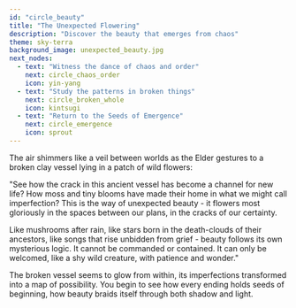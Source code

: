 ```yaml
---
id: "circle_beauty"
title: "The Unexpected Flowering"
description: "Discover the beauty that emerges from chaos"
theme: sky-terra
background_image: unexpected_beauty.jpg
next_nodes:
  - text: "Witness the dance of chaos and order"
    next: circle_chaos_order
    icon: yin-yang
  - text: "Study the patterns in broken things"
    next: circle_broken_whole
    icon: kintsugi
  - text: "Return to the Seeds of Emergence"
    next: circle_emergence
    icon: sprout
---
```

The air shimmers like a veil between worlds as the Elder gestures to a broken clay vessel lying in a patch of wild flowers:

"See how the crack in this ancient vessel has become a channel for new life? How moss and tiny blooms have made their home in what we might call imperfection? This is the way of unexpected beauty - it flowers most gloriously in the spaces between our plans, in the cracks of our certainty.

Like mushrooms after rain, like stars born in the death-clouds of their ancestors, like songs that rise unbidden from grief - beauty follows its own mysterious logic. It cannot be commanded or contained. It can only be welcomed, like a shy wild creature, with patience and wonder."

The broken vessel seems to glow from within, its imperfections transformed into a map of possibility. You begin to see how every ending holds seeds of beginning, how beauty braids itself through both shadow and light.